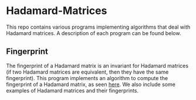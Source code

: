 # Hadamard-Matrices

This repo contains various programs implementing algorithms that deal with Hadamard matrices. A description of each program can be found below.

## Fingerprint

The fingerprint of a Hadamard matrix is an invariant for Hadamard matrices (if two Hadamard matrices are equivalent, then they have the same fingerprint). This program implements an algorithm to compute the fingerprint of a Hadamard matrix, as seen [here](https://arxiv.org/abs/1001.3062). We also include some examples of Hadamard matrices and their fingerprints.
